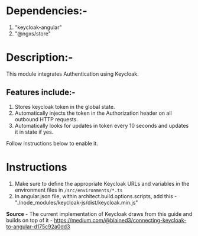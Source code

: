 # Dependencies:-
1. "keycloak-angular"
2. "@ngxs/store"

# Description:-
This module integrates Authentication using Keycloak.

## Features include:-
1. Stores keycloak token in the global state.
2. Automatically injects the token in the Authorization header on all outbound HTTP requests.
3. Automatically looks for updates in token every 10 seconds and updates it in state if yes.

Follow instructions below to enable it.

# Instructions

1. Make sure to define the appropriate Keycloak URLs and variables in the environment files in `/src/environments/*.ts`
2. In angular.json file, within architect.build.options.scripts, add this - "./node_modules/keycloak-js/dist/keycloak.min.js"

**Source** - The current implementation of Keycloak draws from this guide and builds on top of it - https://medium.com/@blained3/connecting-keycloak-to-angular-d175c92a0dd3